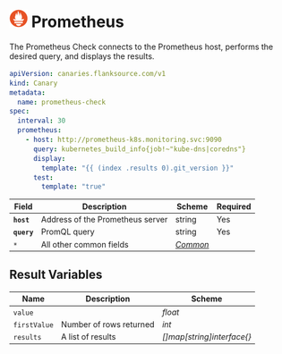 # <img src='https://raw.githubusercontent.com/flanksource/flanksource-ui/main/src/icons/prometheus.svg' style='height: 32px'/> Prometheus

The Prometheus Check connects to the Prometheus host, performs the desired query, and displays the results.

```yaml
apiVersion: canaries.flanksource.com/v1
kind: Canary
metadata:
  name: prometheus-check
spec:
  interval: 30
  prometheus:
    - host: http://prometheus-k8s.monitoring.svc:9090
      query: kubernetes_build_info{job!~"kube-dns|coredns"}
      display:
        template: "{{ (index .results 0).git_version }}"
      test:
        template: "true"

```

| Field | Description | Scheme | Required |
| ----- | ----------- | ------ | -------- |
| **`host`** | Address of the Prometheus server | string | Yes |
| **`query`** | PromQL query | string | Yes |
| `*`         | All other common fields | [*Common*](../common) |  |

## Result Variables

| Name         | Description             | Scheme                     |
| ------------ | ----------------------- | -------------------------- |
| `value`      |                         | *float*                    |
| `firstValue` | Number of rows returned | *int*                      |
| `results`    | A list of results       | *[]map[string]interface{}* |
